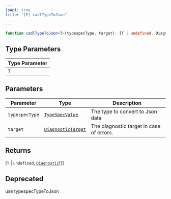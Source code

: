 ```yaml
---
jsApi: true
title: "[F] cadlTypeToJson"

---
```

```ts
function cadlTypeToJson<T>(typespecType, target): [T | undefined, Diagnostic[]]
```

## Type Parameters

| Type Parameter |
| ------ |
| `T` |

## Parameters

| Parameter | Type | Description |
| ------ | ------ | ------ |
| `typespecType` | [`TypeSpecValue`](../type-aliases/TypeSpecValue.md) | The type to convert to Json data |
| `target` | [`DiagnosticTarget`](../type-aliases/DiagnosticTarget.md) | The diagnostic target in case of errors. |

## Returns

[`T` \| `undefined`, [`Diagnostic`](../interfaces/Diagnostic.md)[]]

## Deprecated

use typespecTypeToJson
